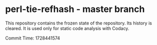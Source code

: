 # perl-tie-refhash - master branch

This repository contains the frozen state of the repository.
Its history is cleared. It is used only for static code
analysis with Codacy.

Commit Time: 1728441574